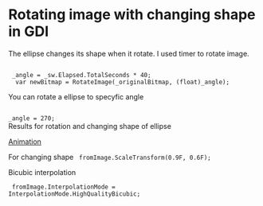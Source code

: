 # Rotating image with changing shape in GDI
The ellipse changes its shape when it rotate. 
I used timer to rotate image.

<code>
 _angle = _sw.Elapsed.TotalSeconds * 40;
  var newBitmap = RotateImage(_originalBitmap, (float)_angle);
</code>

You can rotate a ellipse to specyfic angle

<code>
_angle = 270;
</code>
Results for rotation and changing shape of ellipse 

<a href="https://i.gyazo.com/d15bfa3a84d98716f52338430bf0a39b.mp4"> Animation </a>

For changing shape 
<code> fromImage.ScaleTransform(0.9F, 0.6F); </code>

Bicubic interpolation

<code> fromImage.InterpolationMode = InterpolationMode.HighQualityBicubic; </code>

